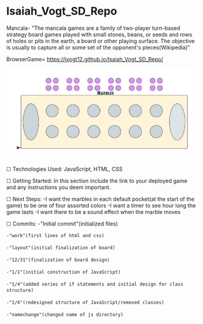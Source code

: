 # Isaiah_Vogt_SD_Repo
Mancala- "The mancala games are a family of two-player turn-based strategy board games played with small stones, beans, or seeds and rows of holes or pits in the earth, a board or other playing surface. The objective is usually to capture all or some set of the opponent's pieces(Wikipedia)"

BrowserGame= https://ivogt12.github.io/Isaiah_Vogt_SD_Repo/


![My Image](Mancala-wireframe.jpeg)

☐ Technologies Used: JavaScript, HTML, CSS

☐ Getting Started: In this section include the link to your deployed game and any instructions you deem important.

☐ Next Steps: 
    -I want the marbles in each default pocket(at the start of the game) to be one of four assorted colors
    -I want a timer to see hour long the game lasts
    -I want there to be a sound effect when the marble moves



☐ Commits:
    -"Initial commit"(initialized files)

    -"work"(first lines of html and css)

    -"layout"(initial finalization of board)

    -"12/31"(finalization of board design)

    -"1/1"(initial construction of JavaScript)

    -"1/4"(added series of if statements and initial design for class structure)

    -"1/6"(redesigned structure of JavaScript/removed classes)

    -"namechange"(changed name of js directory)


